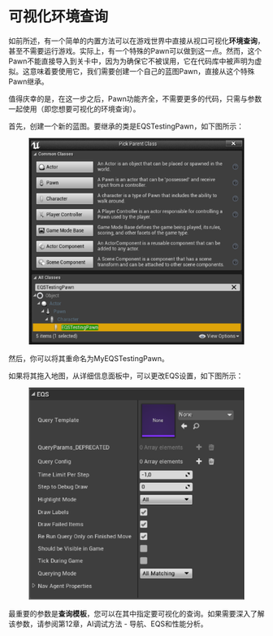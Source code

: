 # 可视化环境查询

如前所述，有一个简单的内置方法可以在游戏世界中直接从视口可视化**环境查询**，甚至不需要运行游戏。实际上，有一个特殊的Pawn可以做到这一点。然而，这个Pawn不能直接导入到关卡中，因为为确保它不被误用，它在代码库中被声明为虚拟。这意味着要使用它，我们需要创建一个自己的蓝图Pawn，直接从这个特殊Pawn继承。

值得庆幸的是，在这一步之后，Pawn功能齐全，不需要更多的代码，只需与参数一起使用（即您想要可视化的环境查询）。

首先，创建一个新的蓝图。要继承的类是EQSTestingPawn，如下图所示：

<figure><img src="../../../.gitbook/assets/image (16).png" alt=""><figcaption></figcaption></figure>

然后，你可以将其重命名为MyEQSTestingPawn。

如果将其拖入地图，从详细信息面板中，可以更改EQS设置，如下图所示：&#x20;

<figure><img src="../../../.gitbook/assets/image (17).png" alt=""><figcaption></figcaption></figure>

最重要的参数是**查询模板**，您可以在其中指定要可视化的查询。如果需要深入了解该参数，请参阅第12章，AI调试方法 - 导航、EQS和性能分析。
